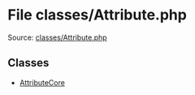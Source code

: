 File classes/Attribute.php
=========

Source: [classes/Attribute.php](https://github.com/PrestaShop/PrestaShop/blob/1.6.0.10/classes/Attribute.php)


Classes
-------

* [AttributeCore](class.AttributeCore.md)

